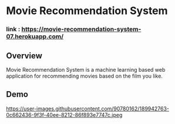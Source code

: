 # Movie Recommendation System
### link : https://movie-recommendation-system-07.herokuapp.com/

## Overview
Movie Recommendation System is a machine learning based web application for recommending movies based on the film you like.

## Demo
https://user-images.githubusercontent.com/90780162/189942763-0c662436-9f3f-40ee-8212-86f893e7747c.jpeg
